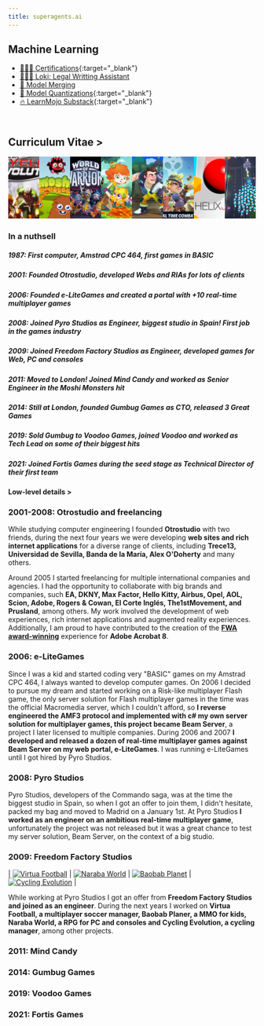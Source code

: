 ```yaml
---
title: superagents.ai
---
```


## Machine Learning

- [🧑🏻‍🎓 Certifications](https://www.linkedin.com/in/ignacio-garmendia-a2076a3/details/certifications/){:target="_blank"}
- [👩🏻‍⚖️ Loki: Legal Writting Assistant](https://www.superagents.ai/2024/05/04/loki/)
- [🧪 Model Merging](https://www.superagents.ai/2024/05/04/model_merging/)
- [🤗 Model Quantizations](https://huggingface.co/collections/neopolita/quants-65edf306a24bc01911107199){:target="_blank"}
- [🔥 LearnMojo Substack](https://learnmojo.substack.com/){:target="_blank"}

<br>

## Curriculum Vitae >

<!-- .slide -->
![Games](https://github.com/Neopolita/superagents.ai/blob/main/images/games.png?raw=true)
### In a nuthsell

##### 1987: First computer, Amstrad CPC 464, first games in BASIC
##### 2001: **Founded Otrostudio**, developed **Webs and RIAs** for lots of clients
##### 2006: **Founded e-LiteGames** and created a portal with **+10 real-time multiplayer games**
##### 2008: **Joined Pyro Studios** as **Engineer**, biggest studio in Spain! First job in the games industry
##### 2009: **Joined Freedom Factory Studios** as **Engineer**, developed games for **Web, PC and consoles**
##### 2011: Moved to London! **Joined Mind Candy** and worked as **Senior Engineer** in the **Moshi Monsters** hit
##### 2014: Still at London, **founded Gumbug Games as CTO**, released **3 Great Games**
##### 2019: **Sold Gumbug to Voodoo Games**, joined Voodoo and worked as **Tech Lead** on some of their biggest hits
##### 2021: **Joined Fortis Games** during the seed stage as **Technical Director** of their first team

#### Low-level details >

<!-- .slide -->

### 2001-2008: Otrostudio and freelancing

While studying computer engineering I founded **Otrostudio** with two friends, during the next four years we were developing **web sites and rich internet applications** for a diverse range of clients, including **Trece13, Universidad de Sevilla, Banda de la María, Alex O'Doherty** and many others.

Around 2005 I started freelancing for multiple international companies and agencies. I had the opportunity to collaborate with big brands and companies, such **EA, DKNY, Max Factor, Hello Kitty, Airbus, Opel, AOL, Scion, Adobe, Rogers & Cowan, El Corte Inglés, The1stMovement, and Prusland**, among others. My work involved the development of web experiences, rich internet applications and augmented reality experiences. Additionally, I am proud to have contributed to the creation of the **[FWA award-winning](https://thefwa.com/cases/adobe-acrobat-8-experience)** experience for **Adobe Acrobat 8**.

<!-- .slide vertical=true -->

### 2006: e-LiteGames

Since I was a kid and started coding very "BASIC" games on my Amstrad CPC 464, I always wanted to develop computer games. On 2006 I decided to pursue my dream and started working on a Risk-like multiplayer Flash game, the only server solution for Flash multiplayer games in the time was the official Macromedia server, which I couldn't afford, so **I reverse engineered the AMF3 protocol and implemented with c# my own server solution for multiplayer games, this project became Beam Server**, a project I later licensed to multiple companies. During 2006 and 2007 **I developed and released a dozen of real-time multiplayer games against Beam Server on my web portal, e-LiteGames**. I was running e-LiteGames until I got hired by Pyro Studios.

<!-- .slide vertical=true -->

### 2008: Pyro Studios

Pyro Studios, developers of the Commando saga, was at the time the biggest studio in Spain, so when I got an offer to join them, I didn't hesitate, packed my bag and moved to Madrid on a January 1st. At Pyro Studios **I worked as an engineer on an ambitious real-time multiplayer game**, unfortunately the project was not released but it was a great chance to test my server solution, Beam Server, on the context of a big studio.

<!-- .slide vertical=true -->

### 2009: Freedom Factory Studios

| [![Virtua Football](http://img.youtube.com/vi/vq_mzEoVlh8/0.jpg)](http://www.youtube.com/watch?v=vq_mzEoVlh8) | [![Naraba World](http://img.youtube.com/vi/bF5DJOQkFPE/0.jpg)](http://www.youtube.com/watch?v=bF5DJOQkFPE) | [![Baobab Planet](http://img.youtube.com/vi/wIX0pHa6BKQ/0.jpg)](http://www.youtube.com/watch?v=wIX0pHa6BKQ) | [![Cycling Evolution](http://img.youtube.com/vi/IsHRIYzHxFo/0.jpg)](http://www.youtube.com/watch?v=IsHRIYzHxFo) |

While working at Pyro Studios I got an offer from **Freedom Factory Studios and joined as an engineer**. During the next years I worked on **Virtua Football, a multiplayer soccer manager, Baobab Planer, a MMO for kids, Naraba World, a RPG for PC and consoles and Cycling Evolution, a cycling manager**, among other projects.

<!-- .slide vertical=true -->

### 2011: Mind Candy

<!-- .slide vertical=true -->

### 2014: Gumbug Games

<!-- .slide vertical=true -->

### 2019: Voodoo Games

<!-- .slide vertical=true -->

### 2021: Fortis Games
